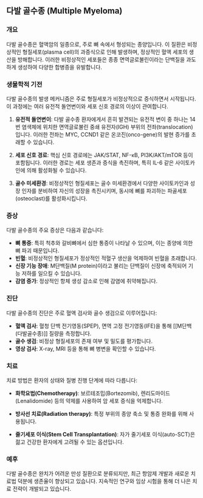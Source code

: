 

## 다발 골수종 (Multiple Myeloma)

### 개요
다발 골수종은 혈액암의 일종으로, 주로 뼈 속에서 형성되는 종양입니다. 이 질환은 비정상적인 형질세포(plasma cell)의 과증식으로 인해 발생하며, 정상적인 혈액 세포의 생산을 방해합니다. 이러한 비정상적인 세포들은 종종 면역글로불린이라는 단백질을 과도하게 생성하여 다양한 합병증을 유발합니다.

### 생물학적 기전
다발 골수종의 발생 메커니즘은 주로 형질세포가 비정상적으로 증식하면서 시작됩니다. 이 과정에는 여러 유전적 돌연변이와 세포 신호 경로의 이상이 관여합니다.

1. **유전적 돌연변이**: 다발 골수종 환자에게서 흔히 발견되는 유전적 변이 중 하나는 14번 염색체에 위치한 면역글로불린 중쇄 유전자(IGH) 부위의 전좌(translocation)입니다. 이러한 전좌는 MYC, CCND1 같은 온코진(onco-gene)의 발현 증가를 초래할 수 있습니다.

2. **세포 신호 경로**: 핵심 신호 경로에는 JAK/STAT, NF-κB, PI3K/AKT/mTOR 등이 포함됩니다. 이러한 경로는 세포 생존과 증식을 촉진하며, 특히 IL-6 같은 사이토카인에 의해 활성화될 수 있습니다.

3. **골수 미세환경**: 비정상적인 형질세포는 골수 미세환경에서 다양한 사이토카인과 성장 인자를 분비하여 자신의 성장을 촉진시키며, 동시에 뼈를 파괴하는 파골세포(osteoclast)를 활성화시킵니다.

### 증상
다발 골수종의 주요 증상은 다음과 같습니다:

- **뼈 통증**: 특히 척추와 갈비뼈에서 심한 통증이 나타날 수 있으며, 이는 종양에 의한 뼈 파괴 때문입니다.
- **빈혈**: 비정상적인 형질세포가 정상적인 적혈구 생산을 억제하여 빈혈을 초래합니다.
- **신장 기능 장애**: M단백질(M protein)이라고 불리는 단백질이 신장에 축적되어 기능 저하를 일으킬 수 있습니다.
- **감염 증가**: 정상적인 항체 생성 감소로 인해 감염에 취약해집니다.

### 진단
다발 골수종의 진단은 주로 혈액 검사와 골수 생검으로 이루어집니다:

- **혈액 검사**: 혈청 단백 전기영동(SPEP), 면역 고정 전기영동(IFE)을 통해 [[M단백 (다발골수종)]] 질량을 측정합니다.
- **골수 생검**: 비정상 형질세포의 존재 여부 및 밀도를 평가합니다.
- **영상 검사**: X-ray, MRI 등을 통해 뼈 병변을 확인할 수 있습니다.

### 치료
치료 방법은 환자의 상태와 질병 진행 단계에 따라 다릅니다:

- **화학요법(Chemotherapy)**: 보르테조밉(Bortezomib), 렌리도마이드(Lenalidomide) 등의 약제를 사용하여 암 세포 증식을 억제합니다.
  
- **방사선 치료(Radiation therapy)**: 특정 부위의 종양 축소 및 통증 완화를 위해 사용됩니다.
  
- **줄기세포 이식(Stem Cell Transplantation)**: 자가 줄기세포 이식(auto-SCT)은 젊고 건강한 환자에게 고려될 수 있는 옵션입니다.

### 예후
다발 골수종은 완치가 어려운 만성 질환으로 분류되지만, 최근 항암제 개발과 새로운 치료법 덕분에 생존율이 향상되고 있습니다. 지속적인 연구와 임상 시험을 통해 더 나은 치료 전략이 개발되고 있습니다.